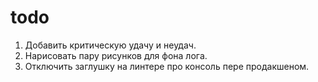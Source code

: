 # todo

1. Добавить критическую удачу и неудач.
2. Нарисовать пару рисунков для фона лога.
3. Отключить заглушку на линтере про консоль пере продакшеном.